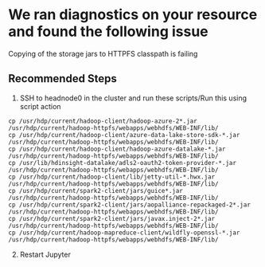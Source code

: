 <properties
    pageTitle="HDInsight Jupyter ClassNotFoundException"
    description="Copying of the storage jars to HTTPFS classpath is failing and giving ClassNotFoundException"
    infoBubbleText="Found recent cluster failure. See details on the right."
    service="microsoft.hdinsight"
    resource="clusters"
    authors="Ravi"
    ms.author="v-ravikc"
    displayOrder=""
    articleId="Hdi_JupyterClassNotFoundException"
    diagnosticScenario="HDInsightJupyterClassNotFoundExceptionInsight" 
    selfHelpType="rca"
    supportTopicIds=""
    resourceTags=""
    productPesIds="15078"
    cloudEnvironments="public"
/>

# We ran diagnostics on your resource and found the following issue

<!--issueDescription-->
Copying of the storage jars to HTTPFS classpath is failing
<!--/issueDescription-->

## **Recommended Steps**

1. SSH to headnode0 in the cluster and run these scripts/Run this using script action
```
cp /usr/hdp/current/hadoop-client/hadoop-azure-2*.jar /usr/hdp/current/hadoop-httpfs/webapps/webhdfs/WEB-INF/lib/
cp /usr/hdp/current/hadoop-client/azure-data-lake-store-sdk-*.jar /usr/hdp/current/hadoop-httpfs/webapps/webhdfs/WEB-INF/lib/
cp /usr/hdp/current/hadoop-client/hadoop-azure-datalake-*.jar /usr/hdp/current/hadoop-httpfs/webapps/webhdfs/WEB-INF/lib/
cp /usr/lib/hdinsight-datalake/adls2-oauth2-token-provider-*.jar /usr/hdp/current/hadoop-httpfs/webapps/webhdfs/WEB-INF/lib/
cp /usr/hdp/current/hadoop-client/lib/jetty-util-*.hwx.jar /usr/hdp/current/hadoop-httpfs/webapps/webhdfs/WEB-INF/lib/
cp /usr/hdp/current/spark2-client/jars/guice*.jar /usr/hdp/current/hadoop-httpfs/webapps/webhdfs/WEB-INF/lib/
cp /usr/hdp/current/spark2-client/jars/aopalliance-repackaged-2*.jar /usr/hdp/current/hadoop-httpfs/webapps/webhdfs/WEB-INF/lib/
cp /usr/hdp/current/spark2-client/jars/javax.inject-2*.jar /usr/hdp/current/hadoop-httpfs/webapps/webhdfs/WEB-INF/lib/
cp /usr/hdp/current/hadoop-mapreduce-client/wildfly-openssl-*.jar /usr/hdp/current/hadoop-httpfs/webapps/webhdfs/WEB-INF/lib/
```

2. Restart Jupyter

